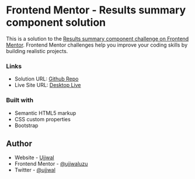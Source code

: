 # Frontend Mentor - Results summary component solution

This is a solution to the [Results summary component challenge on Frontend Mentor](https://www.frontendmentor.io/challenges/results-summary-component-CE_K6s0maV). Frontend Mentor challenges help you improve your coding skills by building realistic projects. 


### Links

- Solution URL: [Github Repo](https://your-solution-url.com)
- Live Site URL: [Desktop Live](https://your-live-site-url.com)


### Built with

- Semantic HTML5 markup
- CSS custom properties
- Bootstrap



## Author

- Website - [Ujjwal](https://www.your-site.com)
- Frontend Mentor - [@ujjwaluzu](https://www.frontendmentor.io/profile/ujjwaluzu)
- Twitter - [@ujjwal](https://www.twitter.com/Ujjwaluzu)
